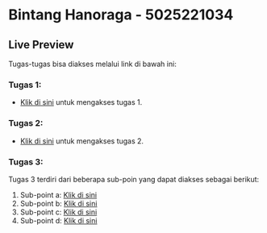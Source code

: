 # Bintang Hanoraga - 5025221034

## Live Preview

Tugas-tugas bisa diakses melalui link di bawah ini:

### Tugas 1:
- [Klik di sini](https://its.id/m/GRAFKOMA_tugas1_034) untuk mengakses tugas 1.

### Tugas 2:
- [Klik di sini](https://bntngwb.github.io/FIN) untuk mengakses tugas 2.

### Tugas 3:
Tugas 3 terdiri dari beberapa sub-poin yang dapat diakses sebagai berikut:
1. Sub-point a: [Klik di sini](#)
2. Sub-point b: [Klik di sini](#)
3. Sub-point c: [Klik di sini](#)
4. Sub-point d: [Klik di sini](#)
  
